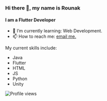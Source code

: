 ### Hi there 👋, my name is Rounak
#### I am a Flutter Developer

- 🌱 I’m currently learning: Web Development.
- 📫 How to reach me: [email me.](mailto:rounakbiswas1002@gmail.com)

My current skills include:
- Java
- Flutter
- HTML
- JS
- Python
- Unity

![Profile views](https://gpvc.arturio.dev/rounakb10)  
